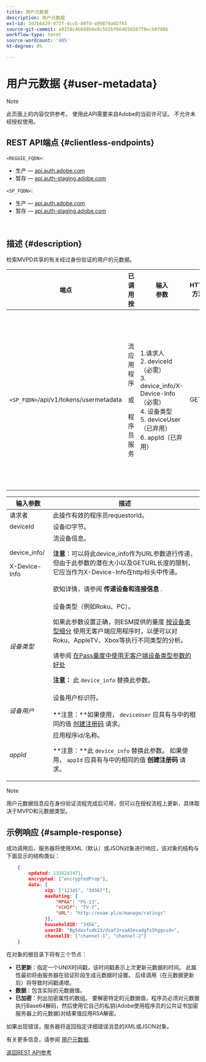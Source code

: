```yaml
---
title: 用户元数据
description: 用户元数据
exl-id: 3d7b6429-972f-4ccb-80fd-a99870a02f65
source-git-commit: a9158c4b688b6e0c5b5bf664656587f0ecb0f00b
workflow-type: tm+mt
source-wordcount: '485'
ht-degree: 0%

---
```


# 用户元数据 {#user-metadata}

>[!NOTE]
>
>此页面上的内容仅供参考。 使用此API需要来自Adobe的当前许可证。 不允许未经授权使用。

## REST API端点 {#clientless-endpoints}

`<REGGIE_FQDN>`:

* 生产 —  [api.auth.adobe.com](http://api.auth.adobe.com/)
* 暂存 —  [api.auth-staging.adobe.com](http://api.auth-staging.adobe.com/)

`<SP_FQDN>`:

* 生产 —  [api.auth.adobe.com](http://api.auth.adobe.com/)
* 暂存 —  [api.auth-staging.adobe.com](http://api.auth-staging.adobe.com/)

</br>

## 描述 {#description}

检索MVPD共享的有关经过身份验证的用户的元数据。


| 端点 | 已调用  </br>按 | 输入   </br>参数 | HTTP  </br>方法 | 响应 | HTTP  </br>响应 |
| --- | --- | --- | --- | --- | --- |
| `<SP_FQDN>`/api/v1/tokens/usermetadata | 流应用程序</br></br>或</br></br>程序员服务 | 1.请求人</br>2.  deviceId（必需）</br>3.  device_info/X-Device-Info（必需）</br>4.  设备类型</br>5.  deviceUser（已弃用）</br>6.  appId（已弃用） | GET | XML或JSON，其中包含用户元数据或错误详细信息（如果失败）。 | 200 — 成功<p>404 — 未找到元数据<p>412 — 无效的AuthN令牌（例如，过期的令牌） |


| 输入参数 | 描述 |
| --- | --- |
| 请求者 | 此操作有效的程序员requestorId。 |
| deviceId | 设备ID字节。 |
| device_info/<p>X-Device-Info | 流设备信息。<p>**注意**：可以将此device_info作为URL参数进行传递，但由于此参数的潜在大小以及GETURL长度的限制，它应当作为X-Device-Info在http标头中传递。 </br></br>欲知详情，请参阅 **传递设备和连接信息** <!--http://tve.helpdocsonline.com/passing-device-information-->. |
| _设备类型_ | 设备类型（例如Roku、PC）。<p>如果此参数设置正确，则ESM提供的量度 [按设备类型细分](/help/authentication/entitlement-service-monitoring-overview.md#progr-filter-metrics) 使用无客户端应用程序时，以便可以对Roku、AppleTV、Xbox等执行不同类型的分析。<p>请参阅 [在Pass量度中使用无客户端设备类型参数的好处](/help/authentication/benefits-of-using-the-clientless-devicetype-parameter-in-pass-metrics.md)<p>**注意：** 此 `device_info` 替换此参数。 |
| _设备用户_ | 设备用户标识符。</br></br>**注意：**如果使用， `deviceUser` 应具有与中的相同的值 [创建注册码](/help/authentication/registration-code-request.md) 请求。 |
| _appId_ | 应用程序id/名称。 <p>**注意：**此 `device_info` 替换此参数。 如果使用， `appId` 应具有与中的相同的值 **创建注册码** 请求。 |

>[!NOTE]
> 
>用户元数据信息应在身份验证流程完成后可用，但可以在授权流程上更新，具体取决于MVPD和元数据类型。




## 示例响应 {#sample-response}

成功调用后，服务器将使用XML（默认）或JSON对象进行响应，该对象的结构与下面显示的结构类似：

<!--
Please check syntax below. I added a close tag on line 70.
-->

```JSON
    {
        updated: 1334243471,
        encrypted: ["encryptedProp"],
        data: {
              zip: ["12345", "34567"],
              maxRating: { 
                  "MPAA": "PG-13",
                  "VCHIP": "TV-Y", 
                  "URL": "http://exam.pl/e/manage/ratings"
              }},
              householdID: "3456",
              userID: "BgSdasfsdk23/dsaf3+saASesadgfsShggssd=",
              channelID: ["channel-1", "channel-2"]
    }
```

在对象的根目录下将有三个节点：

* **已更新**：指定一个UNIX时间戳，该时间戳表示上次更新元数据的时间。 此属性最初将由服务器在验证阶段生成元数据时设置。 后续调用（在元数据更新后）将导致时间戳递增。
* **数据**：包含实际的元数据值。
* **已加密**：列出加密属性的数组。 要解密特定的元数据值，程序员必须对元数据执行Base64解码，然后使用它自己的私钥(Adobe使用程序员的公共证书加密服务器上的元数据)对结果值应用RSA解密。

如果出现错误，服务器将返回指定详细错误消息的XML或JSON对象。

有关更多信息，请参阅 [用户元数据](/help/authentication/user-metadata-feature.md).

[返回REST API参考](/help/authentication/rest-api-reference.md)
